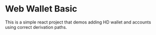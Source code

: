 # Web Wallet Basic

This is a simple react project that demos adding HD wallet and accounts using correct derivation paths.

